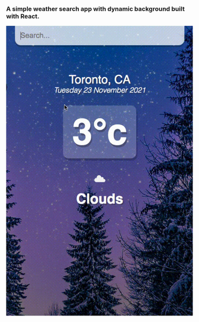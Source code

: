 ### A simple weather search app with dynamic background built with React.

![Homepage Gif](https://github.com/RyanKendrick/weatherapp/blob/master/src/images/weather-demo.gif?raw=true)
